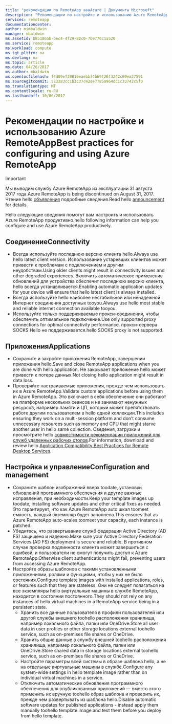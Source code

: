 ```yaml
---
title: "рекомендации по RemoteApp aaaAzure | Документы Microsoft"
description: "Рекомендации по настройке и использованию Azure RemoteApp."
services: remoteapp
documentationcenter: 
author: msmbaldwin
manager: mbaldwin
ms.assetid: b851865b-bec4-4f29-82c0-7b9770c1a520
ms.service: remoteapp
ms.workload: compute
ms.tgt_pltfrm: na
ms.devlang: na
ms.topic: article
ms.date: 04/26/2017
ms.author: mbaldwin
ms.openlocfilehash: f4d09ef30816eaebb74b69f26f3242c69ea27591
ms.sourcegitcommit: 523283cc1b3c37c428e77850964dc1c33742c5f0
ms.translationtype: MT
ms.contentlocale: ru-RU
ms.lasthandoff: 10/06/2017
---
```

# <a name="best-practices-for-configuring-and-using-azure-remoteapp"></a><span data-ttu-id="b6604-103">Рекомендации по настройке и использованию Azure RemoteApp</span><span class="sxs-lookup"><span data-stu-id="b6604-103">Best practices for configuring and using Azure RemoteApp</span></span>
> [!IMPORTANT]
> <span data-ttu-id="b6604-104">Мы выводим службу Azure RemoteApp из эксплуатации 31 августа 2017 года.</span><span class="sxs-lookup"><span data-stu-id="b6604-104">Azure RemoteApp is being discontinued on August 31, 2017.</span></span> <span data-ttu-id="b6604-105">Чтение hello [объявления](https://blogs.technet.microsoft.com/enterprisemobility/2016/08/12/application-remoting-and-the-cloud/) подробные сведения.</span><span class="sxs-lookup"><span data-stu-id="b6604-105">Read hello [announcement](https://blogs.technet.microsoft.com/enterprisemobility/2016/08/12/application-remoting-and-the-cloud/) for details.</span></span>
> 
> 

<span data-ttu-id="b6604-106">Hello следующие сведения помогут вам настроить и использовать Azure RemoteApp продуктивно.</span><span class="sxs-lookup"><span data-stu-id="b6604-106">hello following information can help you configure and use Azure RemoteApp productively.</span></span>

## <a name="connectivity"></a><span data-ttu-id="b6604-107">Соединение</span><span class="sxs-lookup"><span data-stu-id="b6604-107">Connectivity</span></span>
* <span data-ttu-id="b6604-108">Всегда используйте последнюю версию клиента hello.</span><span class="sxs-lookup"><span data-stu-id="b6604-108">Always use hello latest client version.</span></span> <span data-ttu-id="b6604-109">Использование устаревших клиентов может привести к проблемам с подключением и другим неудобствам.</span><span class="sxs-lookup"><span data-stu-id="b6604-109">Using older clients might result in connectivity issues and other degraded experiences.</span></span> <span data-ttu-id="b6604-110">Включить автоматическое применение обновлений для устройства обеспечит последнюю версию клиента, hello всегда устанавливается.</span><span class="sxs-lookup"><span data-stu-id="b6604-110">Enabling automatic application updates for your device will ensure that hello latest client is always installed.</span></span>
* <span data-ttu-id="b6604-111">Всегда используйте hello наиболее нестабильной или ненадежной Интернет соединения доступных tooyou.</span><span class="sxs-lookup"><span data-stu-id="b6604-111">Always use hello most stable and reliable internet connection available tooyou.</span></span>  
* <span data-ttu-id="b6604-112">Используйте только поддерживаемые прокси-соединения, чтобы обеспечить оптимальное подключение.</span><span class="sxs-lookup"><span data-stu-id="b6604-112">Use only supported proxy connections for optimal connectivity performance.</span></span>  <span data-ttu-id="b6604-113">прокси-сервера SOCKS Hello не поддерживается.</span><span class="sxs-lookup"><span data-stu-id="b6604-113">hello SOCKS proxy is not supported.</span></span>

## <a name="applications"></a><span data-ttu-id="b6604-114">Приложения</span><span class="sxs-lookup"><span data-stu-id="b6604-114">Applications</span></span>
* <span data-ttu-id="b6604-115">Сохраните и закройте приложения RemoteApp, завершении приложения hello.</span><span class="sxs-lookup"><span data-stu-id="b6604-115">Save and close RemoteApp applications when you are done with hello application.</span></span> <span data-ttu-id="b6604-116">Не закрывает приложение hello может привести к потере данных.</span><span class="sxs-lookup"><span data-stu-id="b6604-116">Not closing hello application might result in data loss.</span></span>
* <span data-ttu-id="b6604-117">Проверяйте настраиваемые приложения, прежде чем использовать их в Azure RemoteApp.</span><span class="sxs-lookup"><span data-stu-id="b6604-117">Validate custom applications before using them in Azure RemoteApp.</span></span> <span data-ttu-id="b6604-118">Это включает в себя обеспечение они работают на платформе нескольких сеансов и не занимают ненужных ресурсов, например памяти и ЦП, который может препятствовать работе другим пользователем в hello одной коллекции.</span><span class="sxs-lookup"><span data-stu-id="b6604-118">This includes ensuring they work on a multi-session platform and don’t consume unnecessary resources such as memory and CPU that might starve another user in hello same collection.</span></span> <span data-ttu-id="b6604-119">Сведения, загрузки и просмотрите hello [совместимости рекомендации приложений для служб удаленных рабочих столов](http://www.dabcc.com/resources/Application%20Compatibility%20Best%20Practices%20for%20Remote%20Desktop%20Services.pdf).</span><span class="sxs-lookup"><span data-stu-id="b6604-119">For information, download and review hello [Application Compatibility Best Practices for Remote Desktop Services](http://www.dabcc.com/resources/Application%20Compatibility%20Best%20Practices%20for%20Remote%20Desktop%20Services.pdf).</span></span>

## <a name="configuration-and-management"></a><span data-ttu-id="b6604-120">Настройка и управление</span><span class="sxs-lookup"><span data-stu-id="b6604-120">Configuration and management</span></span>
* <span data-ttu-id="b6604-121">Сохраните шаблон изображений вверх toodate, установки обновлений программного обеспечения и другие важные исправления, при необходимости.</span><span class="sxs-lookup"><span data-stu-id="b6604-121">Keep your template images up toodate, installing software updates and other critical fixes as needed.</span></span> <span data-ttu-id="b6604-122">Это гарантирует, что как Azure RemoteApp auto шкал toomeet емкость, каждый экземпляр будет заполнена.</span><span class="sxs-lookup"><span data-stu-id="b6604-122">This ensures that as Azure RemoteApp auto-scales toomeet your capacity, each instance is patched.</span></span>  
* <span data-ttu-id="b6604-123">Убедитесь, что развертывание служб федерации Active Directory (AD FS) защищено и надежно.</span><span class="sxs-lookup"><span data-stu-id="b6604-123">Make sure your Active Directory Federation Services (AD FS) deployment is secure and reliable.</span></span> <span data-ttu-id="b6604-124">В противном случае проверка подлинности клиента может завершиться с ошибкой, и пользователи не смогут получить доступ к Azure RemoteApp.</span><span class="sxs-lookup"><span data-stu-id="b6604-124">Otherwise client authentications might fail, preventing users from accessing Azure RemoteApp.</span></span>
* <span data-ttu-id="b6604-125">Настройте образы шаблонов с такими установленными приложениями, ролями и функциями, чтобы у них не было состояния.</span><span class="sxs-lookup"><span data-stu-id="b6604-125">Configure template images with installed applications, roles, or features such that they are stateless.</span></span> <span data-ttu-id="b6604-126">Они не следует полагаться на все экземпляры hello виртуальные машины в службе RemoteApp, находится в состоянии постоянного.</span><span class="sxs-lookup"><span data-stu-id="b6604-126">They should not rely on any instances of hello virtual machines in a RemoteApp service being in a persistent state.</span></span>
  * <span data-ttu-id="b6604-127">Хранить все данные пользователя в профили пользователей или другой службы внешнего toohello расположения хранилища, например локального файла, папки или OneDrive.</span><span class="sxs-lookup"><span data-stu-id="b6604-127">Store all user data in user profiles or other storage locations external toohello service, such as on-premises file shares or OneDrive.</span></span>
  * <span data-ttu-id="b6604-128">Хранить общие данные в службу внешней toohello расположения хранилища, например локального файла, папки или OneDrive.</span><span class="sxs-lookup"><span data-stu-id="b6604-128">Store shared data in storage locations external toohello service, such as on-premises file shares or OneDrive.</span></span>
  * <span data-ttu-id="b6604-129">Настройте параметры всей системы в образе шаблона hello, а не на отдельные виртуальные машины в службе.</span><span class="sxs-lookup"><span data-stu-id="b6604-129">Configure any system-wide settings in hello template image rather than on individual virtual machines in a service.</span></span>
  * <span data-ttu-id="b6604-130">Отключить автоматические обновления программного обеспечения для опубликованных приложений — вместо этого применить их вручную toohello образ шаблона и проверить их, прежде чем развертывать из шаблона hello.</span><span class="sxs-lookup"><span data-stu-id="b6604-130">Disable automatic software updates for published applications - instead apply them manually toohello template image and test them before you deploy  from hello template.</span></span>


